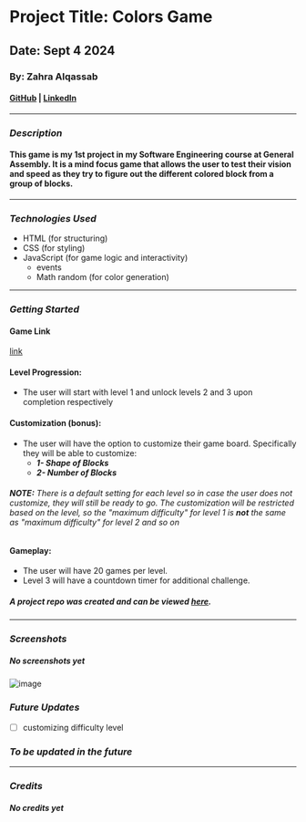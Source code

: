 # Project Title: Colors Game 

## Date: Sept 4 2024

### By: Zahra Alqassab

#### [GitHub](https://github.com/alqassabz) | [LinkedIn](https://www.linkedin.com/in/zahraalqassab03/)
***

### ***Description***
#### This game is my 1st project in my Software Engineering course at General Assembly. It is a mind focus game that allows the user to test their vision and speed as they try to figure out the different colored block from a group of blocks. 
***

### ***Technologies Used***
* HTML (for structuring)
* CSS (for styling)
* JavaScript (for game logic and interactivity)
  * events
  * Math random (for color generation)

***

### ***Getting Started***

#### Game Link
[link](https://colorzgame.surge.sh/)

#### Level Progression:
- The user will start with level 1 and unlock levels 2 and 3 upon completion respectively


#### Customization (bonus): 

- The user will have the option to customize their game board. Specifically they will be able to customize:
  - ***1- Shape of Blocks***
  - ***2- Number of Blocks***

###### ***NOTE:*** There is a default setting for each level so in case the user does not customize, they will still be ready to go. The customization will be restricted based on the level, so the "maximum difficulty" for level 1 is ***not*** the same as "maximum difficulty" for level 2 and so on

#### Gameplay:

  - The user will have 20 games per level.
  - Level 3 will have a countdown timer for additional challenge.


##### A project repo was created and can be viewed [here](https://github.com/alqassabz/colors_game).
***

### ***Screenshots***

##### No screenshots yet

![image](https://github.com/user-attachments/assets/6ef5fc96-9437-4edd-ae84-7ecb5d43c36a)

### ***Future Updates***

- [ ] customizing difficulty level
 ### ***To be updated in the future***
***

### ***Credits***

##### No credits yet
